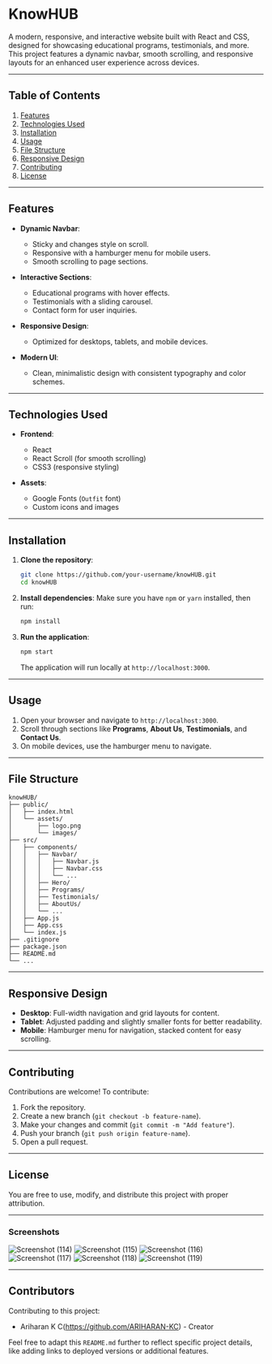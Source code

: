 # **KnowHUB**

A modern, responsive, and interactive website built with React and CSS, designed for showcasing educational programs, testimonials, and more. This project features a dynamic navbar, smooth scrolling, and responsive layouts for an enhanced user experience across devices.

---

## **Table of Contents**

1. [Features](#features)
2. [Technologies Used](#technologies-used)
3. [Installation](#installation)
4. [Usage](#usage)
5. [File Structure](#file-structure)
6. [Responsive Design](#responsive-design)
7. [Contributing](#contributing)
8. [License](#license)

---

## **Features**

- **Dynamic Navbar**:
  - Sticky and changes style on scroll.
  - Responsive with a hamburger menu for mobile users.
  - Smooth scrolling to page sections.

- **Interactive Sections**:
  - Educational programs with hover effects.
  - Testimonials with a sliding carousel.
  - Contact form for user inquiries.

- **Responsive Design**:
  - Optimized for desktops, tablets, and mobile devices.

- **Modern UI**:
  - Clean, minimalistic design with consistent typography and color schemes.

---

## **Technologies Used**

- **Frontend**:
  - React
  - React Scroll (for smooth scrolling)
  - CSS3 (responsive styling)

- **Assets**:
  - Google Fonts (`Outfit` font)
  - Custom icons and images

---

## **Installation**

1. **Clone the repository**:
   ```bash
   git clone https://github.com/your-username/knowHUB.git
   cd knowHUB
   ```

2. **Install dependencies**:
   Make sure you have `npm` or `yarn` installed, then run:
   ```bash
   npm install
   ```

3. **Run the application**:
   ```bash
   npm start
   ```
   The application will run locally at `http://localhost:3000`.

---

## **Usage**

1. Open your browser and navigate to `http://localhost:3000`.
2. Scroll through sections like **Programs**, **About Us**, **Testimonials**, and **Contact Us**.
3. On mobile devices, use the hamburger menu to navigate.

---

## **File Structure**

```
knowHUB/
├── public/
│   ├── index.html
│   └── assets/
│       ├── logo.png
│       └── images/
├── src/
│   ├── components/
│   │   ├── Navbar/
│   │   │   ├── Navbar.js
│   │   │   ├── Navbar.css
│   │   │   └── ...
│   │   ├── Hero/
│   │   ├── Programs/
│   │   ├── Testimonials/
│   │   ├── AboutUs/
│   │   └── ...
│   ├── App.js
│   ├── App.css
│   └── index.js
├── .gitignore
├── package.json
├── README.md
└── ...
```

---

## **Responsive Design**

- **Desktop**: Full-width navigation and grid layouts for content.
- **Tablet**: Adjusted padding and slightly smaller fonts for better readability.
- **Mobile**: Hamburger menu for navigation, stacked content for easy scrolling.

---

## **Contributing**

Contributions are welcome! To contribute:

1. Fork the repository.
2. Create a new branch (`git checkout -b feature-name`).
3. Make your changes and commit (`git commit -m "Add feature"`).
4. Push your branch (`git push origin feature-name`).
5. Open a pull request.

---

## **License**

You are free to use, modify, and distribute this project with proper attribution.

---

### **Screenshots**
![Screenshot (114)](https://github.com/user-attachments/assets/6a016ca7-e612-44d6-b019-8a7319fdba96)
![Screenshot (115)](https://github.com/user-attachments/assets/9b7c49fa-666a-4aed-932c-ce4ca225dbbd)
![Screenshot (116)](https://github.com/user-attachments/assets/539d7616-1852-41eb-ba79-d2c67a684114)
![Screenshot (117)](https://github.com/user-attachments/assets/a54ca573-367c-46f4-ae69-500cea726906)
![Screenshot (118)](https://github.com/user-attachments/assets/87ef4a76-d7f6-4ea6-a29a-868465170b17)
![Screenshot (119)](https://github.com/user-attachments/assets/c3c35701-290a-4fc1-922b-ffab17d36f92)

--- 
## **Contributors**

Contributing to this project:

- Ariharan K C(https://github.com/ARIHARAN-KC) - Creator

Feel free to adapt this `README.md` further to reflect specific project details, like adding links to deployed versions or additional features.
